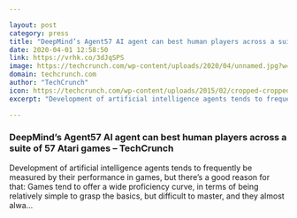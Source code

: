 ```yaml
---

layout: post
category: press
title: "DeepMind’s Agent57 AI agent can best human players across a suite of 57 Atari games"
date: 2020-04-01 12:58:50
link: https://vrhk.co/3dJqSPS
image: https://techcrunch.com/wp-content/uploads/2020/04/unnamed.jpg?w=764
domain: techcrunch.com
author: "TechCrunch"
icon: https://techcrunch.com/wp-content/uploads/2015/02/cropped-cropped-favicon-gradient.png?w=180
excerpt: "Development of artificial intelligence agents tends to frequently be measured by their performance in games, but there’s a good reason for that: Games tend to offer a wide proficiency curve, in terms of being relatively simple to grasp the basics, but difficult to master, and they almost alwa…"

---
```


### DeepMind’s Agent57 AI agent can best human players across a suite of 57 Atari games – TechCrunch

Development of artificial intelligence agents tends to frequently be measured by their performance in games, but there’s a good reason for that: Games tend to offer a wide proficiency curve, in terms of being relatively simple to grasp the basics, but difficult to master, and they almost alwa…